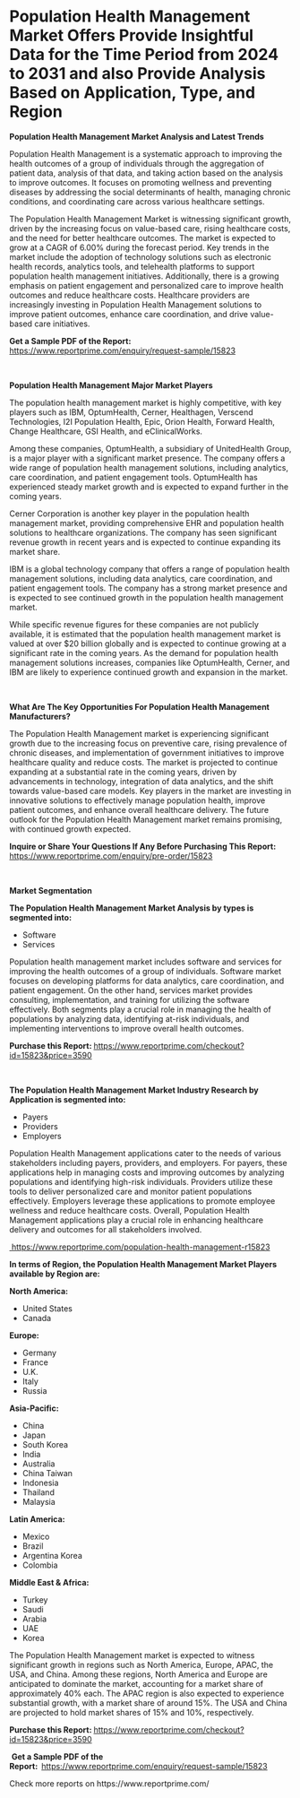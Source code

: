 <p><h1>Population Health Management Market Offers Provide Insightful Data for the Time Period from 2024 to 2031 and also Provide Analysis Based on Application, Type, and Region</h1></p><p><strong>Population Health Management Market Analysis and Latest Trends</strong></p>
<p><p>Population Health Management is a systematic approach to improving the health outcomes of a group of individuals through the aggregation of patient data, analysis of that data, and taking action based on the analysis to improve outcomes. It focuses on promoting wellness and preventing diseases by addressing the social determinants of health, managing chronic conditions, and coordinating care across various healthcare settings.</p><p>The Population Health Management Market is witnessing significant growth, driven by the increasing focus on value-based care, rising healthcare costs, and the need for better healthcare outcomes. The market is expected to grow at a CAGR of 6.00% during the forecast period. Key trends in the market include the adoption of technology solutions such as electronic health records, analytics tools, and telehealth platforms to support population health management initiatives. Additionally, there is a growing emphasis on patient engagement and personalized care to improve health outcomes and reduce healthcare costs. Healthcare providers are increasingly investing in Population Health Management solutions to improve patient outcomes, enhance care coordination, and drive value-based care initiatives.</p></p>
<p><strong>Get a Sample PDF of the Report:&nbsp;</strong> <a href="https://www.reportprime.com/enquiry/request-sample/15823">https://www.reportprime.com/enquiry/request-sample/15823</a></p>
<p>&nbsp;</p>
<p><strong>Population Health Management Major Market Players</strong></p>
<p><p>The population health management market is highly competitive, with key players such as IBM, OptumHealth, Cerner, Healthagen, Verscend Technologies, I2I Population Health, Epic, Orion Health, Forward Health, Change Healthcare, GSI Health, and eClinicalWorks. </p><p>Among these companies, OptumHealth, a subsidiary of UnitedHealth Group, is a major player with a significant market presence. The company offers a wide range of population health management solutions, including analytics, care coordination, and patient engagement tools. OptumHealth has experienced steady market growth and is expected to expand further in the coming years.</p><p>Cerner Corporation is another key player in the population health management market, providing comprehensive EHR and population health solutions to healthcare organizations. The company has seen significant revenue growth in recent years and is expected to continue expanding its market share.</p><p>IBM is a global technology company that offers a range of population health management solutions, including data analytics, care coordination, and patient engagement tools. The company has a strong market presence and is expected to see continued growth in the population health management market.</p><p>While specific revenue figures for these companies are not publicly available, it is estimated that the population health management market is valued at over $20 billion globally and is expected to continue growing at a significant rate in the coming years. As the demand for population health management solutions increases, companies like OptumHealth, Cerner, and IBM are likely to experience continued growth and expansion in the market.</p></p>
<p>&nbsp;</p>
<p><strong>What Are The Key Opportunities For Population Health Management Manufacturers?</strong></p>
<p><p>The Population Health Management market is experiencing significant growth due to the increasing focus on preventive care, rising prevalence of chronic diseases, and implementation of government initiatives to improve healthcare quality and reduce costs. The market is projected to continue expanding at a substantial rate in the coming years, driven by advancements in technology, integration of data analytics, and the shift towards value-based care models. Key players in the market are investing in innovative solutions to effectively manage population health, improve patient outcomes, and enhance overall healthcare delivery. The future outlook for the Population Health Management market remains promising, with continued growth expected.</p></p>
<p><strong>Inquire or Share Your Questions If Any Before Purchasing This Report:</strong> <a href="https://www.reportprime.com/enquiry/pre-order/15823">https://www.reportprime.com/enquiry/pre-order/15823</a></p>
<p>&nbsp;</p>
<p><strong>Market Segmentation</strong></p>
<p><strong>The Population Health Management Market Analysis by types is segmented into:</strong></p>
<p><ul><li>Software</li><li>Services</li></ul></p>
<p><p>Population health management market includes software and services for improving the health outcomes of a group of individuals. Software market focuses on developing platforms for data analytics, care coordination, and patient engagement. On the other hand, services market provides consulting, implementation, and training for utilizing the software effectively. Both segments play a crucial role in managing the health of populations by analyzing data, identifying at-risk individuals, and implementing interventions to improve overall health outcomes.</p></p>
<p><strong>Purchase this Report:&nbsp;</strong><a href="https://www.reportprime.com/checkout?id=15823&price=3590">https://www.reportprime.com/checkout?id=15823&price=3590</a></p>
<p>&nbsp;</p>
<p><strong>The Population Health Management Market Industry Research by Application is segmented into:</strong></p>
<p><ul><li>Payers</li><li>Providers</li><li>Employers</li></ul></p>
<p><p>Population Health Management applications cater to the needs of various stakeholders including payers, providers, and employers. For payers, these applications help in managing costs and improving outcomes by analyzing populations and identifying high-risk individuals. Providers utilize these tools to deliver personalized care and monitor patient populations effectively. Employers leverage these applications to promote employee wellness and reduce healthcare costs. Overall, Population Health Management applications play a crucial role in enhancing healthcare delivery and outcomes for all stakeholders involved.</p></p>
<p><a href="https://www.reportprime.com/population-health-management-r15823">&nbsp;https://www.reportprime.com/population-health-management-r15823</a></p>
<p><strong>In terms of Region, the Population Health Management Market Players available by Region are:</strong></p>
<p>
    <p> <strong> North America: </strong>
        <ul>
            <li>United States</li>
            <li>Canada</li>
        </ul>
        </p> 
    <p> <strong> Europe: </strong>
        <ul>
            <li>Germany</li>
            <li>France</li>
            <li>U.K.</li>
            <li>Italy</li>
            <li>Russia</li>
        </ul>
        </p> 
    <p> <strong> Asia-Pacific: </strong>
        <ul>
            <li>China</li>
            <li>Japan</li>
            <li>South Korea</li>
            <li>India</li>
            <li>Australia</li>
            <li>China Taiwan</li>
            <li>Indonesia</li>
            <li>Thailand</li>
            <li>Malaysia</li>
        </ul>
        </p> 
    <p> <strong> Latin America: </strong>
        <ul>
            <li>Mexico</li>
            <li>Brazil</li>
            <li>Argentina Korea</li>
            <li>Colombia</li>
        </ul>
        </p> 
    <p> <strong> Middle East & Africa: </strong>
        <ul>
            <li>Turkey</li>
            <li>Saudi</li>
            <li>Arabia</li>
            <li>UAE</li>
            <li>Korea</li>
        </ul>
    </p>
    </p>
<p><p>The Population Health Management market is expected to witness significant growth in regions such as North America, Europe, APAC, the USA, and China. Among these regions, North America and Europe are anticipated to dominate the market, accounting for a market share of approximately 40% each. The APAC region is also expected to experience substantial growth, with a market share of around 15%. The USA and China are projected to hold market shares of 15% and 10%, respectively.</p></p>
<p><strong>Purchase this Report: </strong><a href="https://www.reportprime.com/checkout?id=15823&price=3590">https://www.reportprime.com/checkout?id=15823&price=3590</a></p>
<p>&nbsp;<strong>Get a Sample PDF of the Report:&nbsp;&nbsp;</strong><a href="https://www.reportprime.com/enquiry/request-sample/15823">https://www.reportprime.com/enquiry/request-sample/15823</a></p>
<p><strong></strong></p>
<p>Check more reports on https://www.reportprime.com/</p>